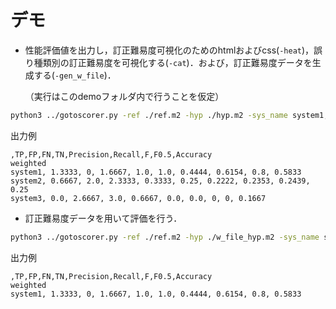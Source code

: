 # デモ

* 性能評価値を出力し，訂正難易度可視化のためのhtmlおよびcss(`-heat`)，誤り種類別の訂正難易度を可視化する(`-cat`)．および，訂正難易度データを生成する(`-gen_w_file`)．

  （実行はこのdemoフォルダ内で行うことを仮定）

```bash
python3 ../gotoscorer.py -ref ./ref.m2 -hyp ./hyp.m2 -sys_name system1,system2,system3 -heat ./heat_map.html -cat ./error_type_difficulty.txt -gen_w_file ./weight.txt
```

出力例

```
,TP,FP,FN,TN,Precision,Recall,F,F0.5,Accuracy
weighted
system1, 1.3333, 0, 1.6667, 1.0, 1.0, 0.4444, 0.6154, 0.8, 0.5833
system2, 0.6667, 2.0, 2.3333, 0.3333, 0.25, 0.2222, 0.2353, 0.2439, 0.25
system3, 0.0, 2.6667, 3.0, 0.6667, 0.0, 0.0, 0, 0, 0.1667
```

* 訂正難易度データを用いて評価を行う．

```bash
python3 ../gotoscorer.py -ref ./ref.m2 -hyp ./w_file_hyp.m2 -sys_name system1 -w_file ./weight.txt
```

出力例

```
,TP,FP,FN,TN,Precision,Recall,F,F0.5,Accuracy
weighted
system1, 1.3333, 0, 1.6667, 1.0, 1.0, 0.4444, 0.6154, 0.8, 0.5833
```

